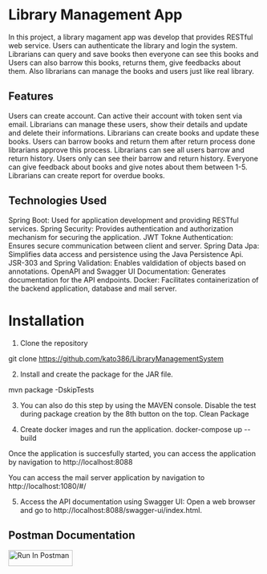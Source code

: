 # Library Management App

In this project, a library magament app was develop that provides RESTful web service. Users can authenticate the library and login the system. Librarians can query and save books then everyone can see this books and Users can also barrow this books, returns them, give feedbacks about them. Also librarians can manage the books and users just like real library.

## Features

Users can create account. Can active their account with token sent via email.
Librarians can manage these users, show their details and update and delete their informations.
Librarians can create books and update these books.
Users can barrow books and return them after return process done librarians approve this process.
Librarians can see all users barrow and return history.
Users only can see their barrow and return history.
Everyone can give feedback about books and give notes about them between 1-5.
Librarians can create report for overdue books.

## Technologies Used

Spring Boot: Used for application development and providing RESTful services.
Spring Security: Provides authentication and authorization mechanism for securing the application.
JWT Tokne Authentication: Ensures secure communication between client and server.
Spring Data Jpa: Simplifies data access and persistence using the Java Persistence Api.
JSR-303 and Spring Validation: Enables valdidation of objects based on annotations.
OpenAPI and Swagger UI Documentation: Generates documentation for the API endpoints.
Docker: Facilitates containerization of the backend application, database and mail server.

# Installation

1. Clone the repository

git clone https://github.com/kato386/LibraryManagementSystem

2. Install and create the package for the JAR file.

mvn package -DskipTests

3. You can also do this step by using the MAVEN console.
   Disable the test during package creation by the 8th button on the top.
   Clean
   Package

4. Create docker images and run the application.
   docker-compose up --build

Once the application is succesfully started, you can access the application by navigation to http://localhost:8088

You can access the mail server application by navigation to
http://localhost:1080/#/

5. Access the API documentation using Swagger UI:
   Open a web browser and go to http://localhost:8088/swagger-ui/index.html.

## Postman Documentation

[<img src="https://run.pstmn.io/button.svg" alt="Run In Postman" style="width: 128px; height: 32px;">](https://app.getpostman.com/run-collection/25297446-41ab68a0-ebbe-4d00-80bc-d84e25d5040a?action=collection%2Ffork&source=rip_markdown&collection-url=entityId%3D25297446-41ab68a0-ebbe-4d00-80bc-d84e25d5040a%26entityType%3Dcollection%26workspaceId%3Da763cde3-7fc5-4b3f-9a93-0ced81f06590)
